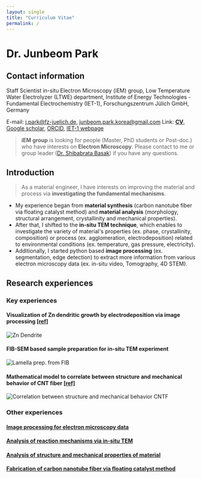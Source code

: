 ```yaml
---
layout: single
title: "Curriculum Vitae"
permalink: /
---
```



# Dr. Junbeom Park
## Contact information
Staff Scientist
in-situ Electron Microscopy (iEM) group,
Low Temperature Water Electrolyzer (LTWE) department,
Institute of Energy Technologies - Fundamental Electrochemistry (IET-1),
Forschungszentrum Jülich GmbH, Germany

E-mail: j.park@fz-juelich.de, junbeom.park.korea@gmail.com
Link: **[CV](https://jugit.fz-juelich.de/junbeom_park/webpage/-/blob/main/Curriculum_Vitae.pdf)**, [Google scholar](https://scholar.google.com/citations?user=WXKca60AAAAJ&hl=en), [ORCID](https://orcid.org/0000-0003-2548-2985), [IET-1 webpage](https://www.fz-juelich.de/en/iet/iet-1)
> **iEM group** is looking for people (Master, PhD students or Post-doc.) who have interests on **Electron Microscopy**. Please contact to me or group leader ([Dr. Shibabrata Basak](mailto:s.basak@fz-juelich.de)) if you have any questions.

## Introduction

> As a material engineer, I have interests on improving the material and process via **investigating the fundamental mechanisms**.

- My experience began from **material synthesis** (carbon nanotube fiber via floating catalyst method) and **material analysis** (morphology, structural arrangement, crystallinity and mechanical properties). 
- After that, I shifted to the **in-situ TEM technique**, which enables to investigate the variety of material's properties (ex. phase, crystallinity, composition) or process (ex. agglomeration, electrodeposition) related to environmental conditions (ex. temperature, gas pressure, electricity). 
- Additionally, I started python based **image processing** (ex. segmentation, edge detection) to extract more information from various electron microscopy data (ex. in-situ video, Tomography, 4D STEM).

## Research experiences 

### Key experiences

#### Visualization of Zn dendritic growth by electrodeposition via image processing [[ref]](https://doi.org/10.1002/smtd.202400081)

![Zn Dendrite](https://iffmd.fz-juelich.de/uploads/upload_d651fc73cdba1602a98742aa8c443728.gif)

#### FIB-SEM based sample preparation for in-situ TEM experiment

![Lamella prep. from FIB](https://iffmd.fz-juelich.de/uploads/upload_155e150ce47eec717306b044e7cf307b.png)

#### Mathematical model to correlate between structure and mechanical behavior of CNT fiber [[ref]](https://doi.org/10.1016/j.carbon.2019.05.077)

![Correlation between structure and mechanical behavior CNTF](https://iffmd.fz-juelich.de/uploads/upload_85a7977fba2bb591f85474c82f932282.png)

### Other experiences

#### [Image processing for electron microscopy data](https://iffmd.fz-juelich.de/s/H0wfLCQj_)

#### [Analysis of reaction mechanisms via in-situ TEM](https://iffmd.fz-juelich.de/s/Ui5GX6YQz#)

#### [Analysis of structure and mechanical properties of material](https://iffmd.fz-juelich.de/s/k9uQRuqBd#)

#### [Fabrication of carbon nanotube fiber via floating catalyst method](https://iffmd.fz-juelich.de/s/emk8T_ueI#)
